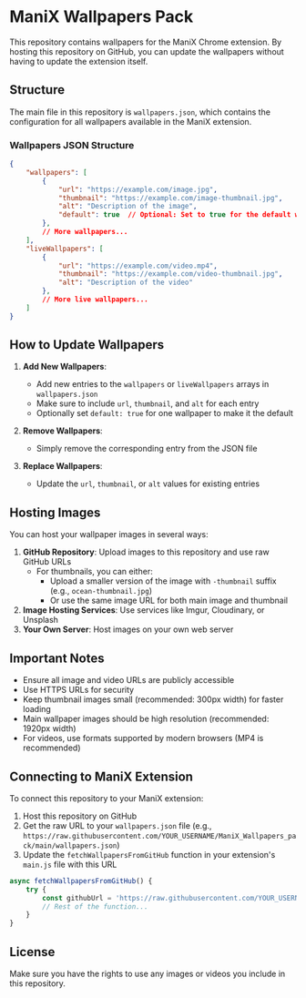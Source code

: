 # ManiX Wallpapers Pack

This repository contains wallpapers for the ManiX Chrome extension. By hosting this repository on GitHub, you can update the wallpapers without having to update the extension itself.

## Structure

The main file in this repository is `wallpapers.json`, which contains the configuration for all wallpapers available in the ManiX extension.

### Wallpapers JSON Structure

```json
{
    "wallpapers": [
        {
            "url": "https://example.com/image.jpg",
            "thumbnail": "https://example.com/image-thumbnail.jpg",
            "alt": "Description of the image",
            "default": true  // Optional: Set to true for the default wallpaper
        },
        // More wallpapers...
    ],
    "liveWallpapers": [
        {
            "url": "https://example.com/video.mp4",
            "thumbnail": "https://example.com/video-thumbnail.jpg",
            "alt": "Description of the video"
        },
        // More live wallpapers...
    ]
}
```

## How to Update Wallpapers

1. **Add New Wallpapers**:
   - Add new entries to the `wallpapers` or `liveWallpapers` arrays in `wallpapers.json`
   - Make sure to include `url`, `thumbnail`, and `alt` for each entry
   - Optionally set `default: true` for one wallpaper to make it the default

2. **Remove Wallpapers**:
   - Simply remove the corresponding entry from the JSON file

3. **Replace Wallpapers**:
   - Update the `url`, `thumbnail`, or `alt` values for existing entries

## Hosting Images

You can host your wallpaper images in several ways:

1. **GitHub Repository**: Upload images to this repository and use raw GitHub URLs
   - For thumbnails, you can either:
     - Upload a smaller version of the image with `-thumbnail` suffix (e.g., `ocean-thumbnail.jpg`)
     - Or use the same image URL for both main image and thumbnail
2. **Image Hosting Services**: Use services like Imgur, Cloudinary, or Unsplash
3. **Your Own Server**: Host images on your own web server

## Important Notes

- Ensure all image and video URLs are publicly accessible
- Use HTTPS URLs for security
- Keep thumbnail images small (recommended: 300px width) for faster loading
- Main wallpaper images should be high resolution (recommended: 1920px width)
- For videos, use formats supported by modern browsers (MP4 is recommended)

## Connecting to ManiX Extension

To connect this repository to your ManiX extension:

1. Host this repository on GitHub
2. Get the raw URL to your `wallpapers.json` file (e.g., `https://raw.githubusercontent.com/YOUR_USERNAME/ManiX_Wallpapers_pack/main/wallpapers.json`)
3. Update the `fetchWallpapersFromGitHub` function in your extension's `main.js` file with this URL

```javascript
async fetchWallpapersFromGitHub() {
    try {
        const githubUrl = 'https://raw.githubusercontent.com/YOUR_USERNAME/ManiX_Wallpapers_pack/main/wallpapers.json';
        // Rest of the function...
    }
}
```

## License

Make sure you have the rights to use any images or videos you include in this repository.